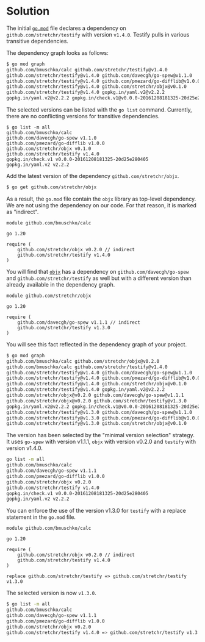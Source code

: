 # Solution

The initial [`go.mod`](../start/go.mod) file declares a dependency on `github.com/stretchr/testify` with version `v1.4.0`. Testify pulls in various transitive dependencies.

The dependency graph looks as follows:

```bash
$ go mod graph
github.com/bmuschko/calc github.com/stretchr/testify@v1.4.0
github.com/stretchr/testify@v1.4.0 github.com/davecgh/go-spew@v1.1.0
github.com/stretchr/testify@v1.4.0 github.com/pmezard/go-difflib@v1.0.0
github.com/stretchr/testify@v1.4.0 github.com/stretchr/objx@v0.1.0
github.com/stretchr/testify@v1.4.0 gopkg.in/yaml.v2@v2.2.2
gopkg.in/yaml.v2@v2.2.2 gopkg.in/check.v1@v0.0.0-20161208181325-20d25e280405
```

The selected versions can be listed with the `go list` command. Currently, there are no conflicting versions for transitive dependencies.

```
$ go list -m all
github.com/bmuschko/calc
github.com/davecgh/go-spew v1.1.0
github.com/pmezard/go-difflib v1.0.0
github.com/stretchr/objx v0.1.0
github.com/stretchr/testify v1.4.0
gopkg.in/check.v1 v0.0.0-20161208181325-20d25e280405
gopkg.in/yaml.v2 v2.2.2
```

Add the latest version of the dependency `github.com/stretchr/objx`.

```bash
$ go get github.com/stretchr/objx
```

As a result, the `go.mod` file contain the `objx` library as top-level dependency. We are not using the dependency on our code. For that reason, it is marked as "indirect".

```
module github.com/bmuschko/calc

go 1.20

require (
	github.com/stretchr/objx v0.2.0 // indirect
	github.com/stretchr/testify v1.4.0
)
```

You will find that [`objx`](https://github.com/stretchr/objx/blob/v0.2.0/go.mod) has a dependency on `github.com/davecgh/go-spew` and `github.com/stretchr/testify` as well but with a different version than already available in the dependency graph.

```
module github.com/stretchr/objx

go 1.20

require (
	github.com/davecgh/go-spew v1.1.1 // indirect
	github.com/stretchr/testify v1.3.0
)
```

You will see this fact reflected in the dependency graph of your project.

```bash
$ go mod graph
github.com/bmuschko/calc github.com/stretchr/objx@v0.2.0
github.com/bmuschko/calc github.com/stretchr/testify@v1.4.0
github.com/stretchr/testify@v1.4.0 github.com/davecgh/go-spew@v1.1.0
github.com/stretchr/testify@v1.4.0 github.com/pmezard/go-difflib@v1.0.0
github.com/stretchr/testify@v1.4.0 github.com/stretchr/objx@v0.1.0
github.com/stretchr/testify@v1.4.0 gopkg.in/yaml.v2@v2.2.2
github.com/stretchr/objx@v0.2.0 github.com/davecgh/go-spew@v1.1.1
github.com/stretchr/objx@v0.2.0 github.com/stretchr/testify@v1.3.0
gopkg.in/yaml.v2@v2.2.2 gopkg.in/check.v1@v0.0.0-20161208181325-20d25e280405
github.com/stretchr/testify@v1.3.0 github.com/davecgh/go-spew@v1.1.0
github.com/stretchr/testify@v1.3.0 github.com/pmezard/go-difflib@v1.0.0
github.com/stretchr/testify@v1.3.0 github.com/stretchr/objx@v0.1.0
```

The version has been selected by the "minimal version selection" strategy. It uses `go-spew` with version v1.1.1, `objx` with version v0.2.0 and `testify` with version v1.4.0.

```bash
go list -m all
github.com/bmuschko/calc
github.com/davecgh/go-spew v1.1.1
github.com/pmezard/go-difflib v1.0.0
github.com/stretchr/objx v0.2.0
github.com/stretchr/testify v1.4.0
gopkg.in/check.v1 v0.0.0-20161208181325-20d25e280405
gopkg.in/yaml.v2 v2.2.2
```

You can enforce the use of the version v1.3.0 for `testify` with a replace statement in the `go.mod` file.

```
module github.com/bmuschko/calc

go 1.20

require (
	github.com/stretchr/objx v0.2.0 // indirect
	github.com/stretchr/testify v1.4.0
)

replace github.com/stretchr/testify => github.com/stretchr/testify v1.3.0
```

The selected version is now `v1.3.0`.

```bash
$ go list -m all
github.com/bmuschko/calc
github.com/davecgh/go-spew v1.1.1
github.com/pmezard/go-difflib v1.0.0
github.com/stretchr/objx v0.2.0
github.com/stretchr/testify v1.4.0 => github.com/stretchr/testify v1.3.0
```